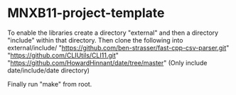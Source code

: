 # MNXB11-project-template
To enable the libraries create a directory "external" and then a directory "include" within that directory. Then clone the following into external/include/
"https://github.com/ben-strasser/fast-cpp-csv-parser.git" 
"https://github.com/CLIUtils/CLI11.git" 
"https://github.com/HowardHinnant/date/tree/master" (Only include date/include/date directory)

Finally run "make" from root.